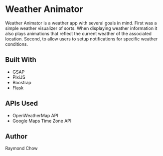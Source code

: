 # Weather Animator

Weather Animator is a weather app with several goals in mind. First was a simple weather visualizer of sorts. When displaying weather information it also plays animations that reflect the current weather of the associated location. Second, to allow users to setup notifications for specific weather conditions.


## Built With

* GSAP
* PixiJS
* Boostrap
* Flask

## APIs Used

* OpenWeatherMap API
* Google Maps Time Zone API


## Author

Raymond Chow

